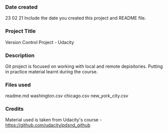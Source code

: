 ### Date created
23 02 21
Include the date you created this project and README file.

### Project Title
Version Control Project - Udacity

### Description
Git project is focused on working with local and remote depisitories.
Putting in practice material learnt during the course.

### Files used
readme.md
washington.csv
chicago.csv
new_york_city.csv

### Credits
Material used is taken from Udacity's course - https://github.com/udacity/pdsnd_github

